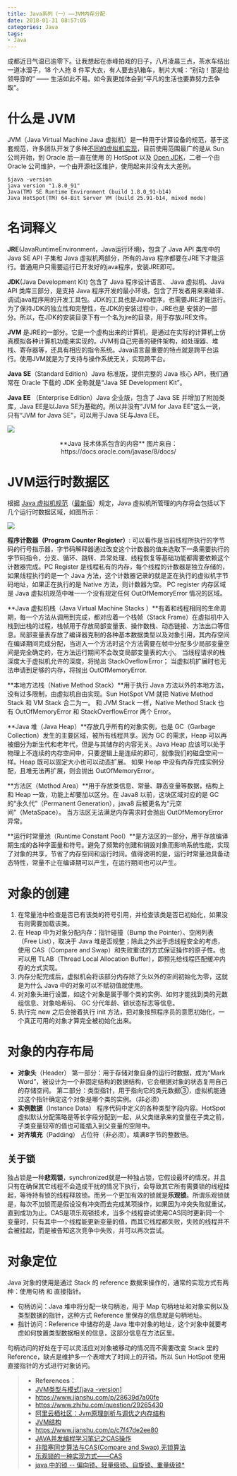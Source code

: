 ```yaml
---
title: Java系列（一）——JVM内存分配
date: 2018-01-31 08:57:05
categories: Java
tags:
- Java
---
```


成都近日气温已逾零下。让我想起在赤峰拍戏的日子，八月凌晨三点，茶水车结出一道冰溜子，18 个人抢 8 件军大衣，有人要去扒箱车，制片大喊：“别动！那是给领导穿的” —— 生活如此不易。如今我更加体会到“平凡的生活也要靠努力去争取”。

# 什么是 JVM
JVM（Java Virtual Machine Java 虚拟机）是一种用于计算设备的规范，基于这套规范，许多团队开发了多种[不同的虚拟机实现](https://en.wikipedia.org/wiki/List_of_Java_virtual_machines)，目前使用范围最广的是从 Sun 公司开始，到 Oracle 后一直在使用 的 HotSpot 以及 [Open JDK](http://openjdk.java.net/)，二者一个由 Oracle 公司维护，一个由开源社区维护，使用起来并没有太大差别。

```
$java -version
java version "1.8.0_91"
Java(TM) SE Runtime Environment (build 1.8.0_91-b14)
Java HotSpot(TM) 64-Bit Server VM (build 25.91-b14, mixed mode)
```

# 名词释义

**JRE**(JavaRuntimeEnvironment，Java运行环境)，包含了 Java API 类库中的 Java SE API 子集和 Java 虚拟机两部分，所有的Java 程序都要在JRE下才能运行。普通用户只需要运行已开发好的java程序，安装JRE即可。

**JDK**(Java Development Kit) 包含了 Java 程序设计语言、 Java 虚拟机、Java API 类库三部分，是支持 Java 程序开发的最小环境，包含了开发者用来来编译、调试java程序用的开发工具包。JDK的工具也是Java程序，也需要JRE才能运行。为了保持JDK的独立性和完整性，在JDK的安装过程中，JRE也是 安装的一部分。所以，在JDK的安装目录下有一个名为jre的目录，用于存放JRE文件。

**JVM** 是JRE的一部分。它是一个虚构出来的计算机，是通过在实际的计算机上仿真模拟各种计算机功能来实现的。JVM有自己完善的硬件架构，如处理器、堆栈、寄存器等，还具有相应的指令系统。Java语言最重要的特点就是跨平台运行。使用JVM就是为了支持与操作系统无关，实现跨平台。

**Java SE**（Standard Edition）Java 标准版，提供完整的 Java  核心 API，我们通常在 Oracle 下载的 JDK 全称就是“Java SE Development Kit”。

**Java EE** （Enterprise Edition）Java 企业版，包含了 Java SE 并增加了附加类库，Java EE是以Java SE为基础的。所以并没有“JVM for Java EE”这么一说，只有“JVM for Java SE”，可以用于Java SE与Java EE。

![](/images/Java_Tech.png)


<center> **Java 技术体系包含的内容** 图片来自：https://docs.oracle.com/javase/8/docs/</center>


# JVM运行时数据区
根据 [Java 虚拟机规范](https://files.cnblogs.com/files/zhuYears/Java%E8%99%9A%E6%8B%9F%E6%9C%BA%E8%A7%84%E8%8C%83%EF%BC%88JavaSE7%EF%BC%89.pdf)（[最新版](https://docs.oracle.com/javase/specs/jvms/se8/html/index.html)）规定，Java 虚拟机所管理的内存将会包括以下几个运行时数据区域，如图所示：

![](/images/JVM_architecture.png)

**程序计数器（Program Counter Register）**: 可以看作是当前线程所执行的字节码的行号指示器，字节码解释器通过改变这个计数器的值来选取下一条需要执行的字节码指令，分支、循环、跳转、异常处理、线程恢复等基础功能都需要依赖这个计数器完成。PC Register 是线程私有的内存，每个线程的计数器是独立存储的，如果线程执行的是一个 Java 方法，这个计数器记录的就是正在执行的虚拟机字节码地址，如果正在执行的是 Native 方法，则计数器为空。
PC register 内存区域是 Java 虚拟机规范中唯一一个没有规定任何 OutOfMemoryError 情况的区域。

**Java 虚拟机栈（Java Virtual Machine Stacks ）**有着和线程相同的生命周期，每一个方法从调用到完成，都对应着一个栈帧（Stack Frame）在虚拟机中入栈到出栈的过程，栈帧用于存放局部变量表、操作数栈、动态链接、方法出口等信息。局部变量表存放了编译器克制的各种基本数据类型以及对象引用，其内存空间在编译期间完成分配，当进入一个方法时这个方法需要在帧中分配多少局部变量空间是完全确定的，在方法运行期间不会改变局部变量表的大小。
当线程请求的栈深度大于虚拟机允许的深度，将抛出 StackOveflowError；
当虚拟机扩展时也无法申请到足够的内存，将抛出 OutOfMemoryError.

**本地方法栈（Native Method Stack）**用于执行 Java 方法以外的本地方法，没有过多限制，由虚拟机自由实现。Sun HotSpot VM 就把 Native Method Stack 和 VM Stack 合二为一。
和 JVM Stack 一样，Native Method Stack 也有 OutOfMemoryError 和 StackOverflowError 两个 Error。

**Java 堆（Java Heap）**存放几乎所有的对象实例，也是 GC（Garbage Collection）发生的主要区域，被所有线程共享。因为 GC 的需求，Heap 可以再被细分为新生代和老年代，但是与其储存的内容无关。Java Heap 应该可以处于物理上不连续的内存空间中，只要逻辑上是连续的即可，就像我们的磁盘空间一样。Heap 既可以固定大小也可以动态扩展。
如果 Heap 中没有内存完成实例分配，且堆无法再扩展，则会抛出 OutOfMemoryError。

**方法区（Method Area）**用于存放类信息、常量、静态变量等数据，结构上和 Heap 一致，功能上却要加以区分。在 Java8 以前，这块区域对应的是 GC 的“永久代”（Permanent Generation），java8 后被更名为“元空间”（MetaSpace）。
当方法区无法满足内存需求时会抛出 OutOfMemoryError 异常。

**运行时常量池（Runtime Constant Pool）**是方法区的一部分，用于存放编译期生成的各种字面量和符号。避免了频繁的创建和销毁对象而影响系统性能，实现了对象的共享，节省了内存空间和运行时间。值得说明的是，运行时常量池具备动态特性，常量不止在编译期可以产生，在运行期间也可以产生。

# 对象的创建
1. 在常量池中检查是否已有该类的符号引用，并检查该类是否已初始化，如果没有则需要加载该类。
2. 在 Heap 中为对象分配内存：指针碰撞（Bump the Pointer）、空闲列表（Free List），取决于 Java 堆是否规整；除此之外出于虑线程安全的考虑，使用 CAS（Compare and Swap）和失败重试的方式保证操作的原子性。也可以用 TLAB（Thread Local Allocation Buffer），即预先给线程匹配缓冲内存的方式实现。
3. 内存分配完成后，虚拟机会将该部分内存除了头以外的空间初始化为零，这就是为什么 Java 中的对象可以不赋初值就使用。
4. 对对象头进行设置，如这个对象是属于哪个类的实例、如何才能找到类的元数组信息、对象哈希码、 GC 分代年龄、锁状态标志等信息。
5. 执行完 new 之后会接着执行 init 方法，把对象按照程序员的意愿初始化，一个真正可用的对象才算完全被初始化出来。  

# 对象的内存布局
- **对象头**（Header）
    第一部分：用于存储对象自身的运行时数据，成为“Mark Word”，被设计为一个非固定结构的数据结构，它会根据对象的状态复用自己的存储空间。
    第二部分：类型指针，用于指向它的类元数据③，虚拟机能通过这个指针确定这个对象是哪个类的实例。（非必须）
- **实例数据**（Instance Data）
    程序代码中定义的各种类型字段内容。HotSpot 虚拟默认分配策略是等长字段分配到一起，从父类继承来的变量在子类之前，子类变量较窄的值也可能插入到父变量的空隙中。
- **对齐填充**（Padding）
    占位符（非必须）。填满8字节的整数倍。

## 关于锁

独占锁是一种**悲观锁**，synchronized就是一种独占锁，它假设最坏的情况，并且只有在确保其它线程不会造成干扰的情况下执行，会导致其它所有需要锁的线程挂起，等待持有锁的线程释放锁。而另一个更加有效的锁就是**乐观锁**。所谓乐观锁就是，每次不加锁而是假设没有冲突而去完成某项操作，如果因为冲突失败就重试，直到成功为止。CAS是项乐观锁技术，当多个线程尝试使用CAS同时更新同一个变量时，只有其中一个线程能更新变量的值，而其它线程都失败，失败的线程并不会被挂起，而是被告知这次竞争中失败，并可以再次尝试。

# 对象定位
Java 对象的使用是通过 Stack 的 reference 数据来操作的，通常的实现方式有两种：使用句柄 和 直接指针。
- 句柄访问：Java 堆中将分配一块句柄池，用于 Map 句柄地址和对象实例以及类型数据的指针，这种方式 Reference 里保存的信息就是句柄地址。
- 指针访问：Reference 中储存的是 Java 堆中对象的地址，这个对象中就要考虑如何放置类型数据相关的信息，这部分信息在方法区里。

句柄访问的好处在于可以灵活应对对象被移动的情况而不需要改变 Stack 里的 Reference，缺点是维护多一个表增大了时间上的开销，所以 Sun HotSpot 使用直接指针的方式进行对象访问。


> * **References：**
> * [ JVM类型与模式[java -version]](https://www.jianshu.com/p/18fbb32f17b6)
> * https://www.jianshu.com/p/28639d7a00fe
> * https://www.zhihu.com/question/29265430
> * [阿里云栖社区：Jvm原理剖析与调优之内存结构](https://yq.aliyun.com/articles/52426 )
> * [JVM结构](https://blog.brucefeng.info/post/jvm-architecture )
> * https://www.jianshu.com/p/c7f47de2ee80
> * [JAVA并发编程学习笔记之CAS操作](http://blog.csdn.net/aesop_wubo/article/details/7537960  )
> * [非阻塞同步算法与CAS(Compare and Swap) 无锁算法](http://www.cnblogs.com/Mainz/p/3546347.html )
> * [乐观锁的一种实现方式——CAS](http://www.importnew.com/20472.html )
> * [java 中的锁 -- 偏向锁、轻量级锁、自旋锁、重量级锁*](http://blog.csdn.net/zqz_zqz/article/details/70233767 )




